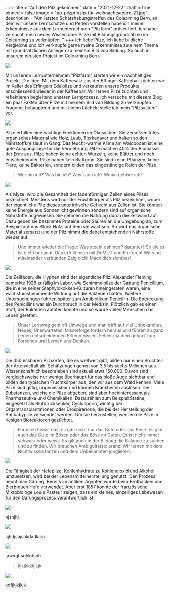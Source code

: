 +++
title = "Auf den Pilz gekommen"
date = "2021-12-22"
draft = true
pinned = false
image = "pp-pilzprinzip-für-weihnachtsapéro-21.jpg"
description = "Am letzten Schatzhebungstreffen des Colearning Bern, an dem wir unsere Lernschätze und Perlen vorstellen habe ich meine Erkenntnisse aus dem Lernunternehmen \"Pilzfarm\" präsentiert. Ich habe versucht, mein neues Wissen über Pilze mit Bildungsgrundsätzen im Colearning zu verknüpfen.  "
+++
Ich liebe Pilze, ich liebe bildliche Vergleiche und ich verknüpfe gerne meine Erkenntnisse zu einem Thema mit grundsätzlichen Anliegen zu meinem Bild von Bildung. So auch in unserem neusten Projekt im Colearning Bern. 

![](folie5.jpg)

Mit unserem Lernunternehmen "Pilzfarm" starten wir ein nachhaltiges Projekt. Die Idee: Mit dem Kaffeesatz aus der Effinger Kaffeebar züchten wir im Keller des Effingers Edelpilze und verkaufen unsere Produkte anschliessend wieder in der Kaffeebar. Wir lernen Pilze züchten und reflektieren begleitend unseren Lernprozess. Ich versuche mit diesem Blog ein paar Fakten über Pilze mit meinem Bild von Bildung zu verknüpfen. Fragend, behauptend und mit einem Lächeln stelle ich mein "Pilzsystem" vor.

![](folie6.jpg)

Pilze erfüllen eine wichtige Funktionen im Ökosystem. Sie zersetzen totes organisches Material wie Holz, Laub, Tierkadaver und halten so den Nährstoffkreislauf in Gang. Das feucht-warme Klima am Waldboden ist eine gute Ausgangslage für die Vermehrung. Pilze machen 40% der Biomasse der Erde aus. Pilze haben keine echten Wurzeln, keine Blätter und noch entscheidender, Pilze haben kein Blattgrün. Sie sind keine Pflanzen, keine Tiere, keine Bakterien, sondern bilden das eingeständige Reich der Pilze.

> Wer bin ich?
> Was bin ich?
> Was kann ich?
> Wohin gehöre ich?

![](folie7.jpg)

Als Myzel wird die Gesamtheit der fadenförmigen Zellen eines Pilzes bezeichnet. Meistens wird nur der Fruchtkörper als Pilz bezeichnet, wobei der eigentliche Pilz dieses unterirdische Geflecht aus Zellen ist. Sie können keine Energie aus Sonnenlicht gewinnen sondern sind auf organische Nährstoffe angewiesen. Sie nehmen die Nahrung durch die Zellwand auf. Dazu geben sie bestimmte Proteine oder Säuren an die Umgebung ab, zum Beispiel auf das Stück Holz, auf dem sie wachsen. So wird das organische Material zersetzt und der Pilz nimmt die dabei entstehenden Nährstoffe wieder auf.

> Und immer wieder die Frage: Was steckt dahinter? darunter? 
> So vieles ist nicht bekannt. Das erfüllt mich mit DeMUT und Ehrfurcht
> Wir sind miteinander verbunden
> Zeig dich! 
> Mach dich sichtbar!

![](folie9.jpg)

Die Zellfäden, die Hyphen sind der eigentliche Pilz. Alexander Fleming bemerkte 1928 zufällig im Labor, wie Schimmelpilze der Gattung Penicillium, die in eine seiner Staphylokokken-Kulturen hineingeraten waren, eine wachstumshemmende Wirkung auf die Bakterien hatten. Weitere Untersuchungen führten später zum Antibiotikum Penicillin. Die Entdeckung des Penicillins war ein Durchbruch in der Medizin. Plötzlich gab es einen Stoff, der Bakterien abtöten konnte und so wurde vielen Menschen das Leben gerettet.

> Unser Lernweg geht oft Umwege und man trifft auf viel Unbekanntes, Neues, Unerwartetes.
> Misserfolge fordern heraus und führen zu ganz neuen entscheidenden Erkenntnissen.
> Fehler machen gehört zum Forschen und Lernen und Denken.

![](folie10.jpg)

Die 350 essbaren Pilzsorten, die es weltweit gibt, bilden nur einen Bruchteil der Artenvielfalt ab. Schätzungen gehen von 3,5 bis sechs Millionen aus. Wissenschaftlich beschrieben sind aktuell etwa 150.000. Davon sind vergleichsweise nur wenige überhaupt für das bloße Auge sichtbar und bilden den typischen Fruchtkörper aus, den wir aus dem Wald kennen. Viele Pilze sind giftig, ungeniessbar und können Krankheiten auslösen. Die Substanzen, welche die Pilze abgeben, sind aber hochinteressant als Pharmazeutika und Chemikalien. Dazu zählen zum Beispiel Statine, eingesetzt als Blutdrucksenker, Cyclosporin, wichtig bei Organtransplantationen oder Drospirenone, die bei der Herstellung der Antibabypille verwendet werden. Um sie herzustellen, werden die Pilze in riesigen Bioreaktoren gezüchtet.

> Für mich heisst das, es gibt nicht nur das Gute oder das Böse. Es gibt auch das Gute im Bösen oder das Böse im Guten. Es ist nicht immer schwarz oder weiss. Es gilt auch in der Bildung die Balance zu suchen und zu finden. Wir brauchen Ambiguitätstoleranz: Wir lernen mit dem Nichtwissen tanzen und dem Unbekannten jonglieren.

![](folie12.jpg)

Die Fähigkeit der Hefepilze, Kohlenhydrate zu Kohlendioxid und Alkohol umzusetzen, wird bei der Lebensmittelherstellung genutzt. Den Prozess nennt man Gärung. Bereits im antiken Ägypten wurde beim Brotbacken und Bierbrauen Hefe verwendet. Aber erst 1857 konnte der französische Mikrobiologe Louis Pasteur zeigen, dass ein kleines, einzelliges Lebewesen für den Gärungsprozess verantwortlich ist.


![](folie13.jpg)

hjshjhj

![](folie16.jpg)

sjhdjshjsakdadlajsk

![](folie15.jpg)

,awdghsdhkdshh

> kjkjkkkkjkjk

![](folie30.jpg)

kdfjkjkjkjk